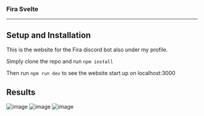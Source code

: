### Fira Svelte
____
## Setup and Installation

This is the website for the Fira discord bot also under my profile.

Simply clone the repo and run `npm install` 

Then run `npm run dev` to see the website start up on localhost:3000

## Results

![image](https://github.com/user-attachments/assets/41fbb5d7-b4e8-495a-8c40-caa90e1c12e6)
![image](https://github.com/user-attachments/assets/f71cf2a7-0750-4f96-b8bd-a468ecf13b80)
![image](https://github.com/user-attachments/assets/e8ddc81a-5583-453a-9a24-7ab5c4395c76)



